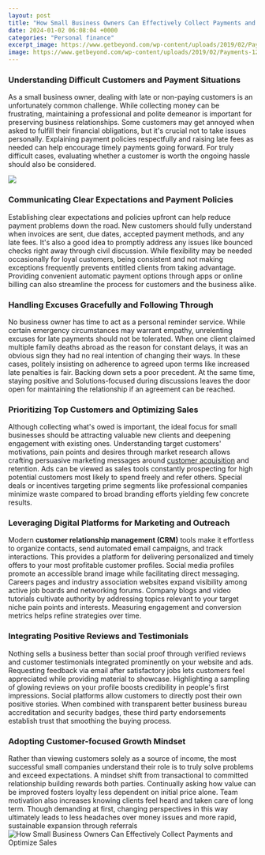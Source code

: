 ```yaml
---
layout: post
title: "How Small Business Owners Can Effectively Collect Payments and Optimize Sales"
date: 2024-01-02 06:08:04 +0000
categories: "Personal finance"
excerpt_image: https://www.getbeyond.com/wp-content/uploads/2019/02/Payments-1200x628.png
image: https://www.getbeyond.com/wp-content/uploads/2019/02/Payments-1200x628.png
---
```


### Understanding Difficult Customers and Payment Situations  
As a small business owner, dealing with late or non-paying customers is an unfortunately common challenge. While collecting money can be frustrating, maintaining a professional and polite demeanor is important for preserving business relationships. Some customers may get annoyed when asked to fulfill their financial obligations, but it's crucial not to take issues personally. Explaining payment policies respectfully and raising late fees as needed can help encourage timely payments going forward. For truly difficult cases, evaluating whether a customer is worth the ongoing hassle should also be considered.

![](https://razorpay.com/learn-content/uploads/2020/12/how-to-collect-payments-from-customers.png)
### Communicating Clear Expectations and Payment Policies
Establishing clear expectations and policies upfront can help reduce payment problems down the road. New customers should fully understand when invoices are sent, due dates, accepted payment methods, and any late fees. It's also a good idea to promptly address any issues like bounced checks right away through civil discussion. While flexibility may be needed occasionally for loyal customers, being consistent and not making exceptions frequently prevents entitled clients from taking advantage. Providing convenient automatic payment options through apps or online billing can also streamline the process for customers and the business alike.
### Handling Excuses Gracefully and Following Through 
No business owner has time to act as a personal reminder service. While certain emergency circumstances may warrant empathy, unrelenting excuses for late payments should not be tolerated. When one client claimed multiple family deaths abroad as the reason for constant delays, it was an obvious sign they had no real intention of changing their ways. In these cases, politely insisting on adherence to agreed upon terms like increased late penalties is fair. Backing down sets a poor precedent. At the same time, staying positive and Solutions-focused during discussions leaves the door open for maintaining the relationship if an agreement can be reached.
### Prioritizing Top Customers and Optimizing Sales 
Although collecting what's owed is important, the ideal focus for small businesses should be attracting valuable new clients and deepening engagement with existing ones. Understanding target customers' motivations, pain points and desires through market research allows crafting persuasive marketing messages around [customer acquisition](https://travelokla.github.io/2024-01-08-pourquoi-le-danemark-est-un-pays-si-attrayant-pour-les-touristes/) and retention. Ads can be viewed as sales tools constantly prospecting for high potential customers most likely to spend freely and refer others. Special deals or incentives targeting  prime segments like professional companies minimize waste compared to broad branding efforts yielding few concrete results.
### Leveraging Digital Platforms for Marketing and Outreach
Modern **customer relationship management (CRM)** tools make it effortless to organize contacts, send automated email campaigns, and track interactions. This provides a platform for delivering personalized and timely offers to your most profitable customer profiles. Social media profiles promote an accessible brand image while facilitating direct messaging. Careers pages and industry association websites expand visibility among active job boards and networking forums. Company blogs and video tutorials cultivate authority by addressing topics relevant to your target niche pain points and interests. Measuring engagement and conversion metrics helps refine strategies over time. 
### Integrating Positive Reviews and Testimonials 
Nothing sells a business better than social proof through verified reviews and customer testimonials integrated prominently on your website and ads. Requesting feedback via email after satisfactory jobs lets customers feel appreciated while providing material to showcase. Highlighting a sampling of glowing reviews on your profile boosts credibility in people's first impressions. Social platforms allow customers to directly post their own positive stories. When combined with transparent better business bureau accreditation and security badges, these third party endorsements establish trust that smoothing the buying process.
### Adopting Customer-focused Growth Mindset
Rather than viewing customers solely as a source of income, the most successful small companies understand their role is to truly solve problems and exceed expectations. A mindset shift from transactional to committed relationship building rewards both parties. Continually asking how value can be improved fosters loyalty less dependent on initial price alone. Team motivation also increases knowing clients feel heard and taken care of long term. Though demanding at first, changing perspectives in this way ultimately leads to less headaches over money issues and more rapid, sustainable expansion through referrals
![How Small Business Owners Can Effectively Collect Payments and Optimize Sales](https://www.getbeyond.com/wp-content/uploads/2019/02/Payments-1200x628.png)